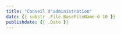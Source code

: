 ```yaml
---
title: "Conseil d'administration"
date: {{ substr .File.BaseFileName 0 10 }}
publishdate: {{ .Date }}
---
```

